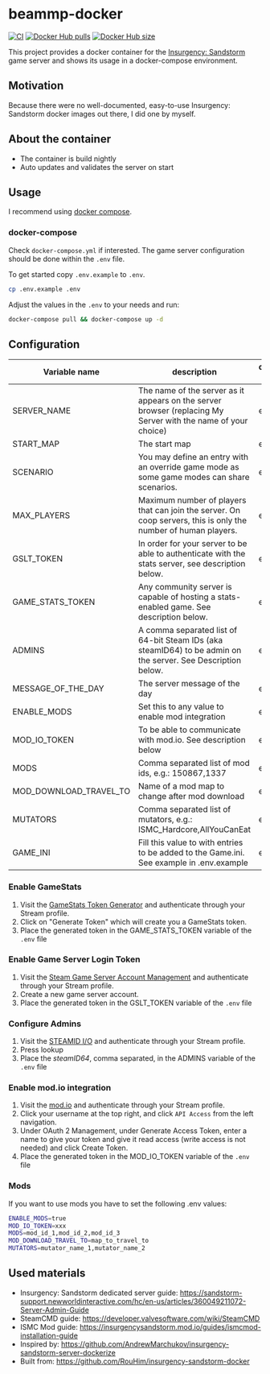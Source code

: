 # beammp-docker

[![CI](https://github.com/RouHim/insurgency-sandstorm-docker/actions/workflows/main.yml/badge.svg?branch=master)](https://github.com/RouHim/insurgency-sandstorm-docker/actions/workflows/master.yml)
[![Docker Hub pulls](https://img.shields.io/docker/pulls/rouhim/insurgency-sandstorm-server.svg)](https://hub.docker.com/r/rouhim/insurgency-sandstorm-server)
[![Docker Hub size](https://img.shields.io/docker/image-size/rouhim/insurgency-sandstorm-server)](https://hub.docker.com/r/rouhim/insurgency-sandstorm-server)

This project provides a docker container for the [Insurgency: Sandstorm](https://www.insurgency-sandstorm.com/)
game server and shows its usage in a docker-compose environment.

## Motivation

Because there were no well-documented, easy-to-use Insurgency: Sandstorm docker images out there, I did one by myself.

## About the container

* The container is build nightly
* Auto updates and validates the server on start

## Usage

I recommend using [docker compose](https://docs.docker.com/compose/).

### docker-compose

Check `docker-compose.yml` if interested. The game server configuration should be done within the `.env` file.

To get started copy `.env.example` to `.env`.

```bash
cp .env.example .env
```

Adjust the values in the `.env` to your needs and run:

```bash
docker-compose pull && docker-compose up -d
```

## Configuration

Variable name   | description                                                                                   | default value
--------------- |---------------------------------------------------------------------------------------------- | -------- 
SERVER_NAME     | The name of the server as it appears on the server browser (replacing My Server with the name of your choice) | empty
START_MAP     | The start map | empty
SCENARIO     | You may define an entry with an override game mode as some game modes can share scenarios. | empty
MAX_PLAYERS     | Maximum number of players that can join the server. On coop servers, this is only the number of human players. | empty
GSLT_TOKEN     | In order for your server to be able to authenticate with the stats server, see description below. | empty
GAME_STATS_TOKEN     | Any community server is capable of hosting a stats-enabled game. See description below. | empty
ADMINS     | A comma separated list of 64-bit Steam IDs (aka steamID64) to be admin on the server. See Description below. | empty
MESSAGE_OF_THE_DAY     | The server message of the day | empty
ENABLE_MODS     | Set this to any value to enable mod integration | empty
MOD_IO_TOKEN     | To be able to communicate with mod.io. See description below | empty
MODS     | Comma separated list of mod ids, e.g.: 150867,1337 | empty
MOD_DOWNLOAD_TRAVEL_TO     | Name of a mod map to change after mod download | empty
MUTATORS     | Comma separated list of mutators, e.g.: ISMC_Hardcore,AllYouCanEat | empty
GAME_INI     | Fill this value to with entries to be added to the Game.ini. See example in .env.example | empty

### Enable GameStats

1. Visit the [GameStats Token Generator](https://gamestats.sandstorm.game/) and authenticate through your Stream
   profile.
2. Click on "Generate Token" which will create you a GameStats token.
3. Place the generated token in the GAME_STATS_TOKEN variable of the `.env` file

### Enable Game Server Login Token

1. Visit the [Steam Game Server Account Management](https://steamcommunity.com/dev/managegameservers) and authenticate
   through your Stream profile.
2. Create a new game server account.
3. Place the generated token in the GSLT_TOKEN variable of the `.env` file

### Configure Admins

1. Visit the [STEAMID I/O](https://steamid.io/) and authenticate through your Stream profile.
2. Press lookup
3. Place the *steamID64*, comma separated, in the ADMINS variable of the `.env` file

### Enable mod.io integration

1. Visit the [mod.io](https://mod.io/) and authenticate through your Stream profile.
2. Click your username at the top right, and click `API Access` from the left navigation.
3. Under OAuth 2 Management, under Generate Access Token, enter a name to give your token and give it read access (write
   access is not needed) and click Create Token.
4. Place the generated token in the MOD_IO_TOKEN variable of the `.env` file

### Mods

If you want to use mods you have to set the following .env values:

```bash
ENABLE_MODS=true
MOD_IO_TOKEN=xxx
MODS=mod_id_1,mod_id_2,mod_id_3
MOD_DOWNLOAD_TRAVEL_TO=map_to_travel_to
MUTATORS=mutator_name_1,mutator_name_2
```

## Used materials

- Insurgency: Sandstorm dedicated server
  guide: https://sandstorm-support.newworldinteractive.com/hc/en-us/articles/360049211072-Server-Admin-Guide
- SteamCMD guide: https://developer.valvesoftware.com/wiki/SteamCMD
- ISMC Mod guide: https://insurgencysandstorm.mod.io/guides/ismcmod-installation-guide
- Inspired by: https://github.com/AndrewMarchukov/insurgency-sandstorm-server-dockerize
- Built from: https://github.com/RouHim/insurgency-sandstorm-docker
